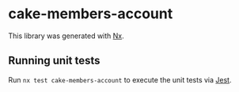 # cake-members-account

This library was generated with [Nx](https://nx.dev).

## Running unit tests

Run `nx test cake-members-account` to execute the unit tests via [Jest](https://jestjs.io).
